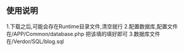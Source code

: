## 使用说明
1.下载之后,可能会存在Runtime目录文件,清空就行
2.配置数据库,配置文件在/APP/Common/database.php 把该填的填好即可
3.数据库文件 在/Verdor/SQL/blog.sql
